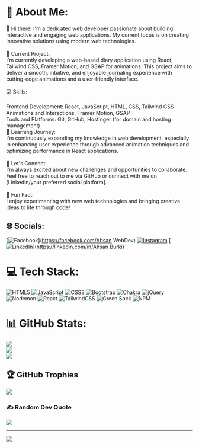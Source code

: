 # 💫 About Me:
👋 Hi there! I'm a dedicated web developer passionate about building interactive and engaging web applications. My current focus is on creating innovative solutions using modern web technologies.<br><br>🔭 Current Project:<br>I'm currently developing a web-based diary application using React, Tailwind CSS, Framer Motion, and GSAP for animations. This project aims to deliver a smooth, intuitive, and enjoyable journaling experience with cutting-edge animations and a user-friendly interface.<br><br>💻 Skills:<br><br>Frontend Development: React, JavaScript, HTML, CSS, Tailwind CSS<br>Animations and Interactions: Framer Motion, GSAP<br>Tools and Platforms: Git, GitHub, Hostinger (for domain and hosting management)<br>🌱 Learning Journey:<br>I'm continuously expanding my knowledge in web development, especially in enhancing user experience through advanced animation techniques and optimizing performance in React applications.<br><br>💬 Let's Connect:<br>I'm always excited about new challenges and opportunities to collaborate. Feel free to reach out to me via GitHub or connect with me on [LinkedIn/your preferred social platform].<br><br>🌟 Fun Fact:<br>I enjoy experimenting with new web technologies and bringing creative ideas to life through code! 


## 🌐 Socials:
[![Facebook](https://img.shields.io/badge/Facebook-%231877F2.svg?logo=Facebook&logoColor=white)](https://facebook.com/Ahsan WebDev) [![Instagram](https://img.shields.io/badge/Instagram-%23E4405F.svg?logo=Instagram&logoColor=white)](https://instagram.com/burki2126) [![LinkedIn](https://img.shields.io/badge/LinkedIn-%230077B5.svg?logo=linkedin&logoColor=white)](https://linkedin.com/in/Ahsan Burki) 

# 💻 Tech Stack:
![HTML5](https://img.shields.io/badge/html5-%23E34F26.svg?style=for-the-badge&logo=html5&logoColor=white) ![JavaScript](https://img.shields.io/badge/javascript-%23323330.svg?style=for-the-badge&logo=javascript&logoColor=%23F7DF1E) ![CSS3](https://img.shields.io/badge/css3-%231572B6.svg?style=for-the-badge&logo=css3&logoColor=white) ![Bootstrap](https://img.shields.io/badge/bootstrap-%238511FA.svg?style=for-the-badge&logo=bootstrap&logoColor=white) ![Chakra](https://img.shields.io/badge/chakra-%234ED1C5.svg?style=for-the-badge&logo=chakraui&logoColor=white) ![jQuery](https://img.shields.io/badge/jquery-%230769AD.svg?style=for-the-badge&logo=jquery&logoColor=white) ![Nodemon](https://img.shields.io/badge/NODEMON-%23323330.svg?style=for-the-badge&logo=nodemon&logoColor=%BBDEAD) ![React](https://img.shields.io/badge/react-%2320232a.svg?style=for-the-badge&logo=react&logoColor=%2361DAFB) ![TailwindCSS](https://img.shields.io/badge/tailwindcss-%2338B2AC.svg?style=for-the-badge&logo=tailwind-css&logoColor=white) ![Green Sock](https://img.shields.io/badge/green%20sock-88CE02?style=for-the-badge&logo=greensock&logoColor=white) ![NPM](https://img.shields.io/badge/NPM-%23CB3837.svg?style=for-the-badge&logo=npm&logoColor=white)
# 📊 GitHub Stats:
![](https://github-readme-stats.vercel.app/api?username=Ahsan-Burki2126&theme=dark&hide_border=false&include_all_commits=false&count_private=false)<br/>
![](https://github-readme-streak-stats.herokuapp.com/?user=Ahsan-Burki2126&theme=dark&hide_border=false)<br/>
![](https://github-readme-stats.vercel.app/api/top-langs/?username=Ahsan-Burki2126&theme=dark&hide_border=false&include_all_commits=false&count_private=false&layout=compact)

## 🏆 GitHub Trophies
![](https://github-profile-trophy.vercel.app/?username=Ahsan-Burki2126&theme=radical&no-frame=false&no-bg=true&margin-w=4)

### ✍️ Random Dev Quote
![](https://quotes-github-readme.vercel.app/api?type=horizontal&theme=radical)

---
[![](https://visitcount.itsvg.in/api?id=Ahsan-Burki2126&icon=0&color=3)](https://visitcount.itsvg.in)

<!-- Proudly created with GPRM ( https://gprm.itsvg.in ) -->
